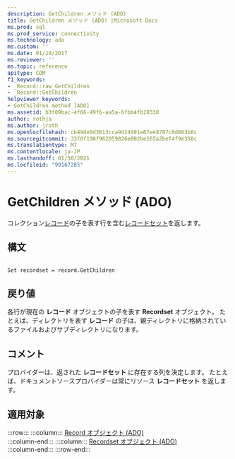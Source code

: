 ```yaml
---
description: GetChildren メソッド (ADO)
title: GetChildren メソッド (ADO) |Microsoft Docs
ms.prod: sql
ms.prod_service: connectivity
ms.technology: ado
ms.custom: ''
ms.date: 01/19/2017
ms.reviewer: ''
ms.topic: reference
apitype: COM
f1_keywords:
- _Record::raw_GetChildren
- _Record::GetChildren
helpviewer_keywords:
- GetChildren method [ADO]
ms.assetid: b3f09bac-4f66-49f6-aa5a-6fbb4fb28338
author: rothja
ms.author: jroth
ms.openlocfilehash: cb49de0d3613cca9d24991e67ee8787c0d863b8c
ms.sourcegitcommit: 33f0f190f962059826e002be165a2bef4f9e350c
ms.translationtype: MT
ms.contentlocale: ja-JP
ms.lasthandoff: 01/30/2021
ms.locfileid: "99167285"
---
```

# <a name="getchildren-method-ado"></a>GetChildren メソッド (ADO)
コレクション[レコード](./record-object-ado.md)の子を表す行を含む[レコードセット](./recordset-object-ado.md)を返します。  
  
## <a name="syntax"></a>構文  
  
```  
  
Set recordset = record.GetChildren  
```  
  
## <a name="return-value"></a>戻り値  
 各行が現在の **レコード** オブジェクトの子を表す **Recordset** オブジェクト。 たとえば、ディレクトリを表す **レコード** の子は、親ディレクトリに格納されているファイルおよびサブディレクトリになります。  
  
## <a name="remarks"></a>コメント  
 プロバイダーは、返された **レコードセット** に存在する列を決定します。 たとえば、ドキュメントソースプロバイダーは常にリソース **レコードセット** を返します。  
  
## <a name="applies-to"></a>適用対象  

:::row:::
    :::column:::
        [Record オブジェクト (ADO)](./record-object-ado.md)  
    :::column-end:::
    :::column:::
        [Recordset オブジェクト (ADO)](./recordset-object-ado.md)  
    :::column-end:::
:::row-end:::